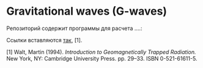 # Gravitational waves (G-waves)

Репозиторий содержит программы для расчета ....:

Ссылки вставляются [так](https://wdc.kugi.kyoto-u.ac.jp/poles/polesexp.html), [1].

[1] Walt, Martin (1994). <em>Introduction to Geomagnetically Trapped Radiation.</em> New York, NY: Cambridge University Press. pp. 29–33. ISBN 0-521-61611-5.
